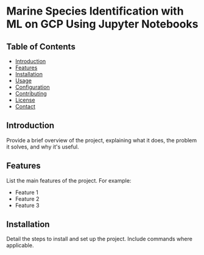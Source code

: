 # Marine Species Identification with ML on GCP Using Jupyter Notebooks

## Table of Contents
- [Introduction](#introduction)
- [Features](#features)
- [Installation](#installation)
- [Usage](#usage)
- [Configuration](#configuration)
- [Contributing](#contributing)
- [License](#license)
- [Contact](#contact)

## Introduction
Provide a brief overview of the project, explaining what it does, the problem it solves, and why it's useful.

## Features
List the main features of the project. For example:
- Feature 1
- Feature 2
- Feature 3

## Installation
Detail the steps to install and set up the project. Include commands where applicable.
